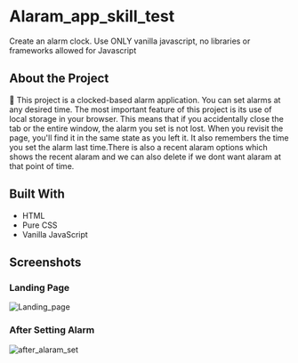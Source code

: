# Alaram_app_skill_test

Create an alarm clock. Use ONLY vanilla javascript, no libraries or frameworks allowed for Javascript 

## About the Project
🔴 This project is a clocked-based alarm application. You can set alarms at any desired time. The most important feature of this project is its use of local storage in your browser. This means that if you accidentally close the tab or the entire window, the alarm you set is not lost. When you revisit the page, you'll find it in the same state as you left it. It also remembers the time you set the alarm last time.There is also a recent alaram options which shows the recent alaram and we can also delete if we dont want alaram at that point of time.


## Built With
-  HTML
-  Pure CSS
-  Vanilla JavaScript

## Screenshots
### Landing Page
![Landing_page](https://github.com/Manidheeraj123/Alaram_app_skill_test/assets/100212243/088c382e-8590-47cb-8f22-1071bde30786)

### After Setting Alarm
![after_alaram_set](https://github.com/Manidheeraj123/Alaram_app_skill_test/assets/100212243/196a43ad-a125-4380-8082-f296434dca4c)
